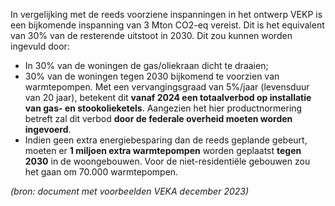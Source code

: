 In vergelijking met de reeds voorziene inspanningen in het ontwerp VEKP is een bijkomende inspanning van 3 Mton CO2-eq vereist. Dit is het equivalent van 30% van de resterende uitstoot in 2030. Dit zou kunnen worden ingevuld door:

- In 30% van de woningen de gas/oliekraan dicht te draaien;
- 30% van de woningen tegen 2030 bijkomend te voorzien van warmtepompen. Met een vervangingsgraad van 5%/jaar (levensduur van 20 jaar), betekent dit **vanaf 2024 een totaalverbod op installatie van gas- en stookolieketels**. Aangezien het hier productnormering betreft zal dit verbod **door de federale overheid moeten worden ingevoerd**.
- Indien geen extra energiebesparing dan de reeds geplande gebeurt, moeten er **1 miljoen extra warmtepompen** worden geplaatst **tegen 2030** in de woongebouwen. Voor de niet-residentiële gebouwen zou het gaan om 70.000 warmtepompen.

*(bron: document met voorbeelden VEKA december 2023)*
